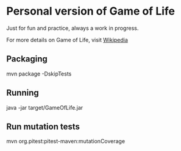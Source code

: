 # Personal version of Game of Life
Just for fun and practice, always a work in progress.

For more details on Game of Life, visit <a href="https://en.wikipedia.org/wiki/Conway%27s_Game_of_Life">Wikipedia</a>

## Packaging
mvn package -DskipTests

## Running
java -jar target/GameOfLife.jar

## Run mutation tests
mvn org.pitest:pitest-maven:mutationCoverage

